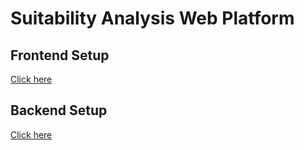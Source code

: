 # Suitability Analysis Web Platform

## Frontend Setup
[Click here](sawp-frontend/README.md)

## Backend Setup
[Click here](sawp-backend/README.md)